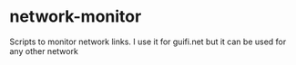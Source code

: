 # network-monitor
Scripts to monitor network links. I use it for guifi.net but it can be used for any other network
